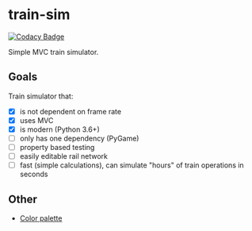 # train-sim

[![Codacy Badge](https://api.codacy.com/project/badge/Grade/7b068c014c574b9b8cc3c8f09dc41a52)](https://app.codacy.com/gh/theowiik/train-sim?utm_source=github.com&utm_medium=referral&utm_content=theowiik/train-sim&utm_campaign=Badge_Grade)

Simple MVC train simulator.

## Goals

Train simulator that:

- [x] is not dependent on frame rate
- [x] uses MVC
- [x] is modern (Python 3.6+)
- [ ] only has one dependency (PyGame)
- [ ] property based testing
- [ ] easily editable rail network
- [ ] fast (simple calculations), can simulate "hours" of train operations in seconds

## Other

- [Color palette](https://www.color-hex.com/color-palette/92713)